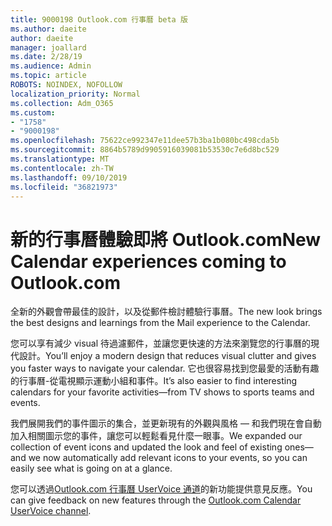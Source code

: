 ```yaml
---
title: 9000198 Outlook.com 行事曆 beta 版
ms.author: daeite
author: daeite
manager: joallard
ms.date: 2/28/19
ms.audience: Admin
ms.topic: article
ROBOTS: NOINDEX, NOFOLLOW
localization_priority: Normal
ms.collection: Adm_O365
ms.custom:
- "1758"
- "9000198"
ms.openlocfilehash: 75622ce992347e11dee57b3ba1b080bc498cda5b
ms.sourcegitcommit: 8864b5789d9905916039081b53530c7e6d8bc529
ms.translationtype: MT
ms.contentlocale: zh-TW
ms.lasthandoff: 09/10/2019
ms.locfileid: "36821973"
---
```

# <a name="new-calendar-experiences-coming-to-outlookcom"></a><span data-ttu-id="5e537-102">新的行事曆體驗即將 Outlook.com</span><span class="sxs-lookup"><span data-stu-id="5e537-102">New Calendar experiences coming to Outlook.com</span></span>

<span data-ttu-id="5e537-103">全新的外觀會帶最佳的設計，以及從郵件檢討體驗行事曆。</span><span class="sxs-lookup"><span data-stu-id="5e537-103">The new look brings the best designs and learnings from the Mail experience to the Calendar.</span></span>

<span data-ttu-id="5e537-104">您可以享有減少 visual 待過濾郵件，並讓您更快速的方法來瀏覽您的行事曆的現代設計。</span><span class="sxs-lookup"><span data-stu-id="5e537-104">You’ll enjoy a modern design that reduces visual clutter and gives you faster ways to navigate your calendar.</span></span> <span data-ttu-id="5e537-105">它也很容易找到您最愛的活動有趣的行事曆-從電視顯示運動小組和事件。</span><span class="sxs-lookup"><span data-stu-id="5e537-105">It’s also easier to find interesting calendars for your favorite activities—from TV shows to sports teams and events.</span></span>

<span data-ttu-id="5e537-106">我們展開我們的事件圖示的集合，並更新現有的外觀與風格 — 和我們現在會自動加入相關圖示您的事件，讓您可以輕鬆看見什麼一眼事。</span><span class="sxs-lookup"><span data-stu-id="5e537-106">We expanded our collection of event icons and updated the look and feel of existing ones—and we now automatically add relevant icons to your events, so you can easily see what is going on at a glance.</span></span>

<span data-ttu-id="5e537-107">您可以透過[Outlook.com 行事曆 UserVoice 通道](https://go.microsoft.com/fwlink/?linkid=2103075)的新功能提供意見反應。</span><span class="sxs-lookup"><span data-stu-id="5e537-107">You can give feedback on new features through the [Outlook.com Calendar UserVoice channel](https://go.microsoft.com/fwlink/?linkid=2103075).</span></span>